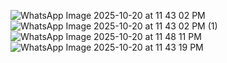 ![WhatsApp Image 2025-10-20 at 11 43 02 PM](https://github.com/user-attachments/assets/690b0936-ea36-4055-83b2-b82408e2cd47)
![WhatsApp Image 2025-10-20 at 11 43 02 PM (1)](https://github.com/user-attachments/assets/c062a1ef-87e1-4bc6-bd3c-77d367a95ac8)
![WhatsApp Image 2025-10-20 at 11 48 11 PM](https://github.com/user-attachments/assets/273d7d04-f280-4357-ae0d-148ef01289e8)
![WhatsApp Image 2025-10-20 at 11 43 19 PM](https://github.com/user-attachments/assets/cabb71b8-d602-4aac-be5d-7916da93506d)
